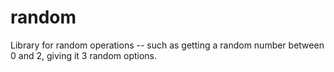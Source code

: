 # random
Library for random operations -- such as getting a random number between 0 and 2, giving it 3 random options.
